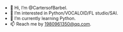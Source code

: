 - 👋 Hi, I’m @CartersofBarbel.
- 👀 I’m interested in Python/VOCALOID/FL studio/SAI.
- 🌱 I’m currently learning Python.
- 📫 Reach me by 1980961350@qq.com.

<!---
CartersofBarbel/CartersofBarbel is a ✨ special ✨ repository because its `README.md` (this file) appears on your GitHub profile.
You can click the Preview link to take a look at your changes.
--->
